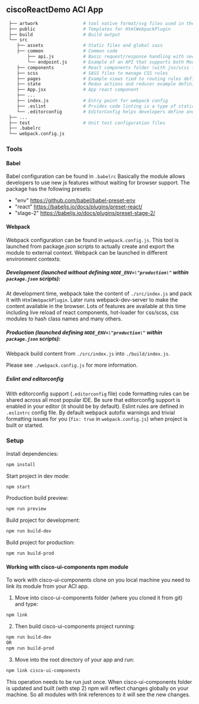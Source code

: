 ## ciscoReactDemo ACI App

```bash
 ├── artwork                 # tool native format/svg files used in the project for icons and images 
 ├── public                  # Templates for HtmlWebpackPlugin
 ├── build                   # Build output
 └── src
    ├── assets               # Static files and global sass
    ├── common               # Common code
        ├── api.js           # Basic request/response handling with secure header logic
        └── endpoint.js      # Example of an API that supports both Mock and Http request based responses
    ├── components           # React components folder (with jsx/scss files)
    ├── scss                 # SASS files to manage CSS rules
    ├── pages                # Example views tied to routing rules defined in App.jsx
    ├── state                # Redux actions and reducer example defining a simple showSidebar action
    ├── App.jsx              # App react component
    ├── ...             
    ├── index.js             # Entry point for webpack config
    ├── .eslint              # Prvides code linting is a type of static analysis that is frequently used to find problematic patterns or code that doesn’t adhere to certain style guidelines.
    └── .editorconfig        # EditorConfig helps developers define and maintain consistent coding styles between different editors and IDEs.
 ├── ...
 ├── test                    # Unit test configuration files
 ├── .babelrc                
 └── webpack.config.js      
```

### Tools
#### Babel
Babel configuration can be found in `.babelrc`
Basically the module allows developers to use new js features without waiting for browser support.
The package has the following presets:
* "env" https://github.com/babel/babel-preset-env
* "react" https://babeljs.io/docs/plugins/preset-react/
* "stage-2" https://babeljs.io/docs/plugins/preset-stage-2/

#### Webpack
Webpack configuration can be found in `webpack.config.js`.
This tool is launched from package.json scripts to actually create and export the module to external context.
Webpack can be launched in different environment contexts:

##### Development (launched without defining `NODE_ENV=\"production\"` within `package.json` scripts):
At development time, webpack take the content of `./src/index.js` and pack it with `HtmlWebpackPlugin`.
 Later runs webpack-dev-server to make the content available in the browser.
 Lots of features are available at this time including live reload of react components, hot-loader for css/scss, css modules to hash class names and many others.
 
##### Production (launched defining `NODE_ENV=\"production\"` within `package.json` scripts):
Webpack build content from `./src/index.js` into `./build/index.js`. 

Please see `./webpack.config.js` for more information.

##### Eslint and editorconfig
With editorconfig support (`.editorconfig` file) code formatting rules can be shared across all most popular IDE. Be sure that editorconfig support is enabled in your editor (it should be by default).
Eslint rules are defined in `.eslintrc` config file. By default webpack autofix warnings and trivial formatting issues for you (`fix: true` in `webpack.config.js`) when project is built or started.


### Setup

Install dependencies:

```bash
npm install
```

Start project in dev mode:

```bash
npm start
```

Production build preview:

```bash
npm run preview
```

Build project for development:

```bash
npm run build-dev
```

Build project for production:

```bash
npm run build-prod
```

#### Working with cisco-ui-components npm module
To work with cisco-ui-components clone on you local machine you need to link its module from your ACI app.

1) Move into cisco-ui-components folder (where you cloned it from git) and type:
```bash
npm link
```

2) Then build cisco-ui-components project running:
```bash
npm run build-dev
OR
npm run build-prod
```

3) Move into the root directory of your app and run:
```bash
npm link cisco-ui-components
```

This operation needs to be run just once. When cisco-ui-components folder is updated and built (with step 2) npm will reflect changes globally on your machine. So all modules with link references to it will see the new changes.



